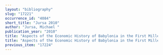 ```yaml
---
layout: "bibliography"
slug: "17221"
occurrence_id: "4084"
short_title: "Jursa 2010"
author: "Jursa, Michael "
publication_year: "2010"
title: "Aspects of the Economic History of Babylonia in the First Millennium BC. Economic Geography, Economic Mentalities, Agriculture, the Use of Money and the Problem of Economic Growth, Alter Orient und Altes Testament 377 (Münster)"
title: "Aspects of the Economic History of Babylonia in the First Millennium BC. Economic Geography, Economic Mentalities, Agriculture, the Use of Money and the Problem of Economic Growth, Alter Orient und Altes Testament 377 (Münster)"
previous_item: "17224"
---
```

